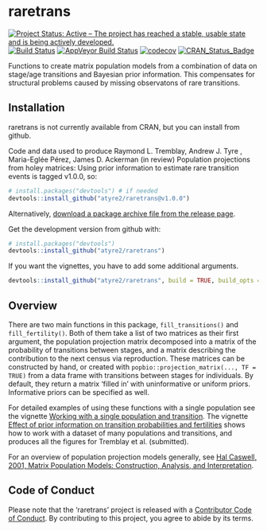 
<!-- README.md is generated from README.Rmd. Please edit that file -->

# raretrans

[![Project Status: Active – The project has reached a stable, usable
state and is being actively
developed.](https://www.repostatus.org/badges/latest/active.svg)](https://www.repostatus.org/#active)
[![Build
Status](https://travis-ci.com/atyre2/raretrans.svg?token=fZ6v1nEUhWRrRW3uj9TH&branch=master)](https://travis-ci.com/atyre2/raretrans)
[![AppVeyor Build
Status](https://ci.appveyor.com/api/projects/status/github/atyre2/raretrans?branch=master&svg=true)](https://ci.appveyor.com/project/atyre2/raretrans)
[![codecov](https://codecov.io/gh/atyre2/raretrans/branch/master/graph/badge.svg?token=NWFl8m4owW)](https://codecov.io/gh/atyre2/raretrans)
[![CRAN\_Status\_Badge](http://www.r-pkg.org/badges/version/raretrans)](https://cran.r-project.org/package=raretrans)

Functions to create matrix population models from a combination of data
on stage/age transitions and Bayesian prior information. This
compensates for structural problems caused by missing observatons of
rare transitions.

## Installation

raretrans is not currently available from CRAN, but you can install from
github.

Code and data used to produce Raymond L. Tremblay, Andrew J. Tyre ,
Maria-Eglée Pérez, James D. Ackerman (in review) Population projections
from holey matrices: Using prior information to estimate rare transition
events is tagged v1.0.0, so:

``` r
# install.packages("devtools") # if needed
devtools::install_github("atyre2/raretrans@v1.0.0")
```

Alternatively, [download a package archive file from the release
page](https://github.com/atyre2/raretrans/releases).

Get the development version from github with:

``` r
# install.packages("devtools")
devtools::install_github("atyre2/raretrans")
```

If you want the vignettes, you have to add some additional
arguments.

``` r
devtools::install_github("atyre2/raretrans", build = TRUE, build_opts = c("--no-resave-data", "--no-manual"))
```

## Overview

There are two main functions in this package, `fill_transitions()` and
`fill_fertility()`. Both of them take a list of two matrices as their
first argument, the population projection matrix decomposed into a
matrix of the probability of transitions between stages, and a matrix
describing the contribution to the next census via reproduction. These
matrices can be constructed by hand, or created with
`popbio::projection_matrix(..., TF = TRUE)` from a data frame with
transitions between stages for individuals. By default, they return a
matrix ‘filled in’ with uninformative or uniform priors. Informative
priors can be specified as well.

For detailed examples of using these functions with a single population
see the vignette [Working with a single population and
transition](https://atyre2.github.io/raretrans/articles/onepopperiod.html).
The vignette [Effect of prior information on transition probabilities
and
fertilities](https://atyre2.github.io/raretrans/articles/transition_priors.html)
shows how to work with a dataset of many populations and transitions,
and produces all the figures for Tremblay et al. (submitted).

For an overview of population projection models generally, see [Hal
Caswell, 2001, Matrix Population Models: Construction, Analysis, and
Interpretation](https://books.google.com/books/about/Matrix_Population_Models.html?id=CPsTAQAAIAAJ).

## Code of Conduct

Please note that the ‘raretrans’ project is released with a [Contributor
Code of Conduct](CODE_OF_CONDUCT.md). By contributing to this project,
you agree to abide by its terms.
